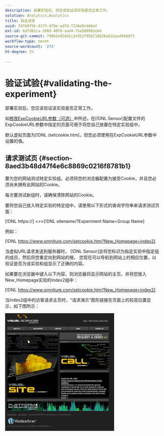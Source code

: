 ```yaml
---
description: 部署实验后，您应该验证该实验是否正常工作。
solution: Analytics,Analytics
title: 验证试验
uuid: 59769f5b-4175-479e-ad7d-7226e9c666af
exl-id: 6dfd01ca-288d-40fd-aad4-75a588902ebd
source-git-commit: 79981e92dd1c2e552f958716626a632ead940973
workflow-type: tm+mt
source-wordcount: '273'
ht-degree: 2%

---
```


# 验证试验{#validating-the-experiment}

部署实验后，您应该验证该实验是否正常工作。

如[修改ExpCookieURL参数（可选）](../../home/c-undst-ctrld-exp/t-en-ctrld-exp/c-mod-expckurl-prm.md#concept-215bf86bab4e4ec0b0cc803ec48a8fcf)中所述，在[!DNL Sensor]配置文件的ExpCookieURL参数中指定的页面可用于将您自己放置在特定实验组中。

默认虚拟页面为[!DNL /setcookie.htm]，但您必须使用在ExpCookieURL参数中设置的值。

## 请求测试页 {#section-8aed3b48d47f4e6c8869c0216f8781b1}

要为您的网站测试特定实验组，必须将您的浏览器配置为接受Cookie，并且您必须尚未拥有此网站的Cookie。

每次要测试新组时，请确保清除网站的Cookie。

要将您自己放入特定实验的特定组中，请使用以下形式的查询字符串来请求测试页面：

[!DNL https://] *&lt;>>*[!DNL sitename/?Experiment Name=Group Name]

例如：

[!DNL https://www.omniture.com/setcookie.htm?New_Homepage=index2]

当虚拟URL请求发送到服务器时， [!DNL Sensor]会将您标识为指定实验中指定组的成员，然后将您重定向到网站的根。 您现在可以导航到网站上的相应位置，以验证是否为该实验和组显示了正确的内容。

如果要在浏览器中键入以下内容，则浏览器将显示网站的主页，并将您放入New_Homepage实验的index2组中：

[!DNL https://www.omniture.com/setcookie.htm?New_Homepage=index2]

当index2组中的访客请求主页时，“请求演示”图形链接在页面上的较高位置显示，如下图所示：

![](assets/TestPage.png)
